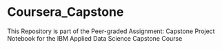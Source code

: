 # Coursera_Capstone
This Repository is part of the Peer-graded Assignment: Capstone Project Notebook for the IBM Applied Data Science Capstone Course
